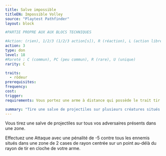 ```yaml
---
title: Salve impossible
titleEN: Impossible Volley
source: "Playtest Pathfinder"
layout: block

#PARTIE PROPRE AUX AUX BLOCS TECHNIQUES

#Action: (rien), 1/2/3 (1/2/3 action[s]), R (réaction), L (action libre)
action: 3
type: don
level: 18
#Rareté : C (commun), PC (peu commun), R (rare), U (unique)
rarity: C

traits:
  - rôdeur
prerequisites: 
frequency: 
cost:
trigger: 
requirements: Vous portez une arme à distance qui possède le trait tir en cloche et un rechargement de 0

summary: "Tire une salve de projectiles sur plusieurs créatures situés à proximité les uns des autres."
---
```


Vous tirez une salve de projectiles sur tous vos adversaires présents dans une zone.

Effectuez une Attaque avec une pénalité de -5 contre tous les ennemis situés dans une zone de 2 cases de rayon centrée sur un point au-délà du rayon de tir en cloche de votre arme.